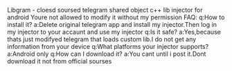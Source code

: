 Libgram - cloesd soursed telegram shared object c++ lib injector for android
Youre not allowed to modify it without my permission
FAQ:
q:How to install it?
a:Delete original telegram app and install my injector.Then log in my injector to your accaunt and use my injector
q:Is it safe?
a:Yes,because thats just modifyed telegram that loads custom lib.I do not get any information from your device
q:What platforms your injector supports?
a:Android only
q:How can I download it?
a:You cant until i post it.Dont download it not from official sourses
